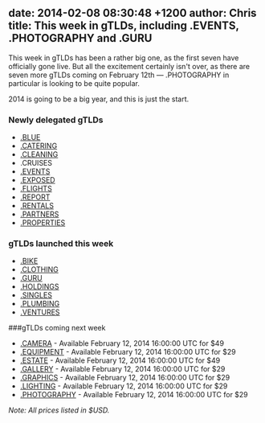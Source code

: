 date: 2014-02-08 08:30:48 +1200
author: Chris
title: This week in gTLDs, including .EVENTS, .PHOTOGRAPHY and .GURU
----

<!-- excerpt -->

This week in gTLDs has been a rather big one, as the first seven have officially gone live. But all the excitement certainly isn't over, as there are seven more gTLDs coming on February 12th — .PHOTOGRAPHY in particular is looking to be quite popular. 

2014 is going to be a big year, and this is just the start.

<!-- /excerpt -->

### Newly delegated gTLDs

+ [.BLUE](https://iwantmyname.com/domains/dot-blue)
+ [.CATERING](https://iwantmyname.com/domains/dot-catering)
+ [.CLEANING](https://iwantmyname.com/domains/dot-cleaning)
+ .CRUISES
+ [.EVENTS](https://iwantmyname.com/domains/dot-events)
+ [.EXPOSED](https://iwantmyname.com/domains/dot-exposed)
+ [.FLIGHTS](https://iwantmyname.com/domains/dot-flights)
+ [.REPORT](https://iwantmyname.com/domains/dot-report)
+ [.RENTALS](https://iwantmyname.com/domains/dot-rentals)
+ [.PARTNERS](https://iwantmyname.com/domains/dot-partners)
+ [.PROPERTIES](https://iwantmyname.com/domains/dot-properties)

### gTLDs launched this week

+ [.BIKE](https://iwantmyname.com/domains/dot-bike)
+ [.CLOTHING](https://iwantmyname.com/domains/dot-clothing)
+ [.GURU](https://iwantmyname.com/domains/dot-guru)
+ [.HOLDINGS](https://iwantmyname.com/domains/dot-holdings)
+ [.SINGLES](https://iwantmyname.com/domains/dot-singles)
+ [.PLUMBING](https://iwantmyname.com/domains/dot-plumbing)
+ [.VENTURES](https://iwantmyname.com/domains/dot-ventures)

###gTLDs coming next week

+ [.CAMERA](https://iwantmyname.com/domains/dot-camera) - Available February 12, 2014 16:00:00 UTC for $49
+ [.EQUIPMENT](https://iwantmyname.com/domains/dot-equipment) - Available February 12, 2014 16:00:00 UTC for $29
+ [.ESTATE](https://iwantmyname.com/domains/dot-estate) - Available February 12, 2014 16:00:00 UTC for $49
+ [.GALLERY](https://iwantmyname.com/domains/dot-gallery) - Available February 12, 2014 16:00:00 UTC for $29
+ [.GRAPHICS](https://iwantmyname.com/domains/dot-graphics) - Available February 12, 2014 16:00:00 UTC for $29
+ [.LIGHTING](https://iwantmyname.com/domains/dot-lighting) - Available February 12, 2014 16:00:00 UTC for $29
+ [.PHOTOGRAPHY](https://iwantmyname.com/domains/dot-photography) - Available February 12, 2014 16:00:00 UTC for $29

*Note: All prices listed in $USD.*
